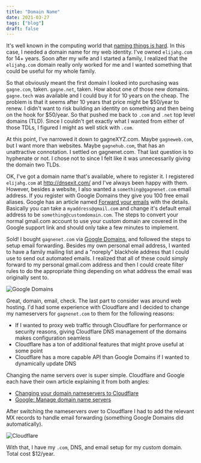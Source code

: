 ```yaml
---
title: "Domain Name"
date: 2021-03-27
tags: ["blog"]
draft: false
---
```


It's well known in the computing world that [naming things is hard](https://martinfowler.com/bliki/TwoHardThings.html). In this case, I needed a domain name for my web identity. I've owned `elijahg.com` for 14+ years. Soon after my wife and I started a family, I realized that the `elijahg.com` domain really only worked for me and I wanted something that could be useful for my whole family.

So that obviously meant the first domain I looked into purchasing was `gagne.com`, taken. `gagne.net`, taken. How about one of those new domains. `gagne.tech` was available and I could buy it for 10 years on the cheap. The problem is that it seems after 10 years that price might be $50/year to renew. I didn't want to risk building an identity on something and then being on the hook for $50/year. So that pushed me back to `.com` and `.net` top level domains (TLD). Since I couldn't get exactly what I wanted from either of those TDLs, I figured I might as well stick with `.com`.

At this point, I've narrowed it down to gagneXYZ.com. Maybe `gagneweb.com`, but I want more than websites. Maybe `gagnehub.com`, that has an unattractive connotation. I settled on gagnenet.com. That last question is to hyphenate or not. I chose not to since I felt like it was unnecessarily giving the domain two TLDs.

OK, I've got a domain name that's available, where to register it. I registered `elijahg.com` at http://dnsexit.com/ and I've always been happy with them. However, besides a website, I also wanted a `something@gagnenet.com` email address. If you register with Google Domains they give you 100 free email aliases. Google has an article named [Forward your emails](https://support.google.com/domains/answer/3251241?hl=en) with the details. Basically you can take a `myaddress@gmail.com` and change it's default email address to be `something@customdomain.com`. The steps to convert your normal gmail.com account to use your custom domain are covered in the Google support link and should only take a few minutes to implement.

Sold! I bought `gagnenet.com` via [Google Domains](https://domains.google.com/), and followed the steps to setup email forwarding. Besides my own personal email address, I wanted to have a family mailing list and a "noreply" blackhole address that I could use to send out automated emails. I realized that all of these could simply forward to my personal gmail.com address and then I could create filter rules to do the appropriate thing depending on what address the email was originally sent to.

![Google Domains](/domain-name-1.png)

Great, domain, email, check. The last part to consider was around web hosting. I'd had some experience with Cloudflare and I decided to change my nameservers for `gagnenet.com` to them for the following reasons:
- If I wanted to proxy web traffic through Cloudflare for performance or security reasons, giving Cloudflare DNS management of the domains makes configuration seamless
- Cloudflare has a ton of additional features that might prove useful at some point
- Cloudflare has a more capable API than Google Domains if I wanted to dynamically update DNS

Changing the name servers over is super simple. Cloudflare and Google each have their own article explaining it from both angles:
- [Changing your domain nameservers to Cloudflare](https://support.cloudflare.com/hc/en-us/articles/205195708-Changing-your-domain-nameservers-to-Cloudflare)
- [Google: Manage domain name servers](https://support.google.com/domains/answer/3290309)

After switching the nameservers over to Cloudflare I had to add the relevant MX records to handle email forwarding (something Google Domains did automatically).

![Cloudflare](/domain-name-2.png)

With that, I have my `.com`, DNS, and email setup for my custom domain. Total cost $12/year.
